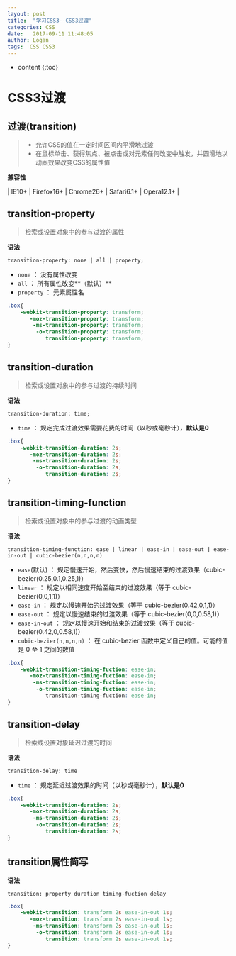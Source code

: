 ```yaml
---
layout: post
title:  "学习CSS3--CSS3过渡"
categories: CSS
date:   2017-09-11 11:48:05
author: Logan
tags:  CSS CSS3
---
```


* content
{:toc}

# CSS3过渡

## 过渡(transition)

> - 允许CSS的值在一定时间区间内平滑地过渡
> - 在鼠标单击、获得焦点、被点击或对元素任何改变中触发，并圆滑地以动画效果改变CSS的属性值

**兼容性**

| IE10+ | Firefox16+ | Chrome26+ | Safari6.1+ | Opera12.1+ |

## transition-property

> 检索或设置对象中的参与过渡的属性

**语法**

`transition-property: none | all | property;`

- `none` ： 没有属性改变<br>
- `all` ： 所有属性改变**（默认）**<br>
- `property` ： 元素属性名

```css
.box{
	-webkit-transition-property: transform;
	   -moz-transition-property: transform;
	    -ms-transition-property: transform;
	     -o-transition-property: transform;
	        transition-property: transform;
}
```




## transition-duration

> 检索或设置对象中的参与过渡的持续时间

**语法**

`transition-duration: time;`

- `time` ： 规定完成过渡效果需要花费的时间（以秒或毫秒计），**默认是0**

```css
.box{
	-webkit-transition-duration: 2s;
	   -moz-transition-duration: 2s;
	    -ms-transition-duration: 2s;
	     -o-transition-duration: 2s;
	        transition-duration: 2s;
}
```

## transition-timing-function

> 检索或设置对象中的参与过渡的动画类型

**语法**

`transition-timing-function: ease | linear | ease-in | ease-out | ease-in-out | cubic-bezier(n,n,n,n)`

- `ease`(默认) ： 规定慢速开始，然后变快，然后慢速结束的过渡效果（cubic-bezier(0.25,0.1,0.25,1)）<br>
- `linear` ： 规定以相同速度开始至结束的过渡效果（等于 cubic-bezier(0,0,1,1)）<br>
- `ease-in` ： 规定以慢速开始的过渡效果（等于 cubic-bezier(0.42,0,1,1)）<br>
- `ease-out` ： 规定以慢速结束的过渡效果（等于 cubic-bezier(0,0,0.58,1)）<br>
- `ease-in-out` ： 规定以慢速开始和结束的过渡效果（等于 cubic-bezier(0.42,0,0.58,1)）<br>
- `cubic-bezier(n,n,n,n)` ： 在 cubic-bezier 函数中定义自己的值。可能的值是 0 至 1 之间的数值<br>


```css
.box{
	-webkit-transition-timing-fuction: ease-in;
	   -moz-transition-timing-fuction: ease-in;
	    -ms-transition-timing-fuction: ease-in;
	     -o-transition-timing-fuction: ease-in;
	        transition-timing-fuction: ease-in;
}
```

## transition-delay

> 检索或设置对象延迟过渡的时间

**语法**

`transition-delay: time`

- `time` ： 规定延迟过渡效果的时间（以秒或毫秒计），**默认是0**

```css
.box{
	-webkit-transition-duration: 2s;
	   -moz-transition-duration: 2s;
	    -ms-transition-duration: 2s;
	     -o-transition-duration: 2s;
	        transition-duration: 2s;
}
```

## transition属性简写

**语法**

`transition: property duration timing-fuction delay`

```css
.box{
	-webkit-transition: transform 2s ease-in-out 1s;
	   -moz-transition: transform 2s ease-in-out 1s;
	    -ms-transition: transform 2s ease-in-out 1s;
	     -o-transition: transform 2s ease-in-out 1s;
	        transition: transform 2s ease-in-out 1s;
}
```